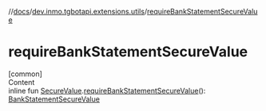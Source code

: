 //[docs](../../index.md)/[dev.inmo.tgbotapi.extensions.utils](index.md)/[requireBankStatementSecureValue](require-bank-statement-secure-value.md)



# requireBankStatementSecureValue  
[common]  
Content  
inline fun [SecureValue](../dev.inmo.tgbotapi.types.passport.decrypted.abstracts/-secure-value/index.md).[requireBankStatementSecureValue](require-bank-statement-secure-value.md)(): [BankStatementSecureValue](../dev.inmo.tgbotapi.types.passport.decrypted/-bank-statement-secure-value/index.md)  



